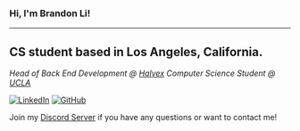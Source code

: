 ### **Hi, I'm Brandon Li!**

---
CS student based in Los Angeles, California.
---
*Head of Back End Development @ [Halvex](halvex.net)*
*Computer Science Student @ [UCLA](ucla.edu)*

[![LinkedIn](https://img.shields.io/badge/-brandonli28-blue?style=flat-square&logo=Linkedin&logoColor=white&link=https://www.linkedin.com/in/brandonli28/)](https://www.linkedin.com/in/brandonli28/)
[![GitHub](https://img.shields.io/github/followers/PulseBeat02?label=follow&style=social)](https://github.com/PulseBeat02)

Join my [Discord Server](https://discord.gg/cUMB6kCsh6) if you have any questions or want to contact me!
